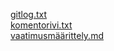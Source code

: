 [gitlog.txt](/laskarit/viikko1/gitlog.txt)  
[komentorivi.txt](laskarit/viikko1/komentorivi.txt)  
[vaatimusmäärittely.md](laskarit/viikko2/dokumentation/vaatimusmäärittely.md)
